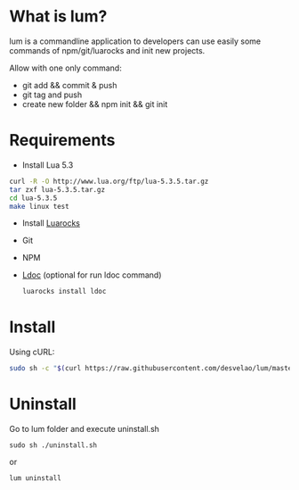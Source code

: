 # What is lum?
lum is a commandline application to developers can use easily some commands of npm/git/luarocks and init new projects.

Allow with one only command:
- git add && commit & push
- git tag and push
- create new folder && npm init && git init
# Requirements
- Install Lua 5.3

```bash
curl -R -O http://www.lua.org/ftp/lua-5.3.5.tar.gz
tar zxf lua-5.3.5.tar.gz
cd lua-5.3.5
make linux test
```

- Install [Luarocks](https://luarocks.org/#quick-start)

- Git
- NPM
- [Ldoc](https://stevedonovan.github.io/ldoc/) (optional for run ldoc command)
    ```bash
    luarocks install ldoc
    ```

# Install

Using cURL:
```bash
sudo sh -c "$(curl https://raw.githubusercontent.com/desvelao/lum/master/install.sh)" 
```

# Uninstall
Go to lum folder and execute uninstall.sh

```
sudo sh ./uninstall.sh
```

or

```bash
lum uninstall
```